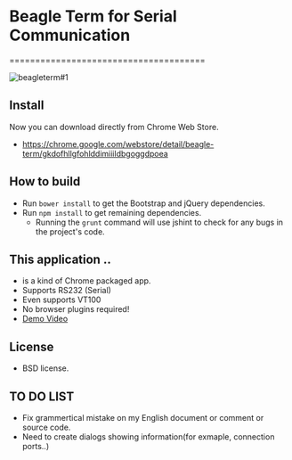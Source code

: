 # Beagle Term for Serial Communication
======================================

![beagleterm#1](https://lh4.googleusercontent.com/-uQd3jpSrk4w/UHwzxcomb6I/AAAAAAAAGWU/10HMI257zcQ/s580/beagleterm.png)

Install
---------
Now you can download directly from Chrome Web Store.
* https://chrome.google.com/webstore/detail/beagle-term/gkdofhllgfohlddimiiildbgoggdpoea

How to build
--------------
* Run `bower install` to get the Bootstrap and jQuery dependencies.
* Run `npm install` to get remaining dependencies.
  * Running the `grunt` command will use jshint to check for any bugs in the project's code.

This application ..
----------------------
* is a kind of Chrome packaged app.
* Supports RS232 (Serial)
* Even supports VT100
* No browser plugins required!
* [Demo Video](http://youtu.be/V6lQcjd6fHs)

License
----------
* BSD license.

TO DO LIST
------------
* Fix grammertical mistake on my English document or comment or source code.
* Need to create dialogs showing information(for exmaple, connection ports..)
